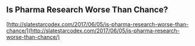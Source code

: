 ## Is Pharma Research Worse Than Chance?
  
  [http://slatestarcodex.com/2017/06/05/is-pharma-research-worse-than-chance/](http://slatestarcodex.com/2017/06/05/is-pharma-research-worse-than-chance/)